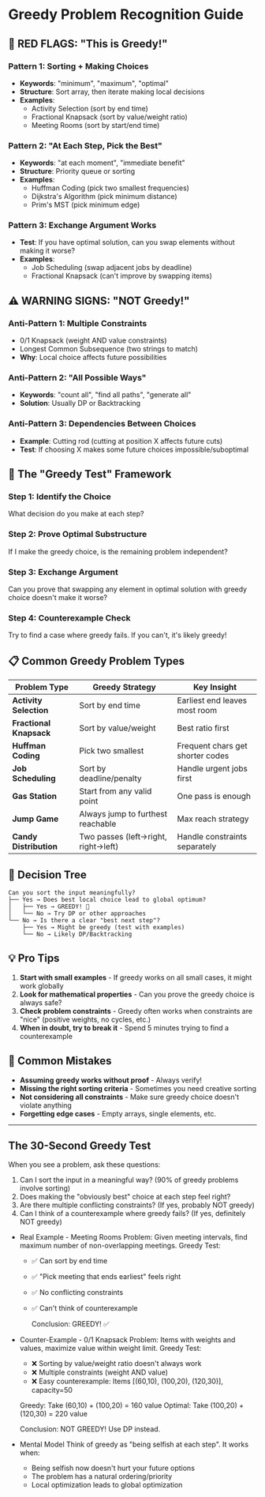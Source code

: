 # Greedy Problem Recognition Guide

## 🚨 RED FLAGS: "This is Greedy!"

### Pattern 1: **Sorting + Making Choices**

- **Keywords**: "minimum", "maximum", "optimal"
- **Structure**: Sort array, then iterate making local decisions
- **Examples**:
  - Activity Selection (sort by end time)
  - Fractional Knapsack (sort by value/weight ratio)
  - Meeting Rooms (sort by start/end time)

### Pattern 2: **"At Each Step, Pick the Best"**

- **Keywords**: "at each moment", "immediate benefit"
- **Structure**: Priority queue or sorting
- **Examples**:
  - Huffman Coding (pick two smallest frequencies)
  - Dijkstra's Algorithm (pick minimum distance)
  - Prim's MST (pick minimum edge)

### Pattern 3: **Exchange Argument Works**

- **Test**: If you have optimal solution, can you swap elements without making it worse?
- **Examples**:
  - Job Scheduling (swap adjacent jobs by deadline)
  - Fractional Knapsack (can't improve by swapping items)

## ⚠️ WARNING SIGNS: "NOT Greedy!"

### Anti-Pattern 1: **Multiple Constraints**

- 0/1 Knapsack (weight AND value constraints)
- Longest Common Subsequence (two strings to match)
- **Why**: Local choice affects future possibilities

### Anti-Pattern 2: **"All Possible Ways"**

- **Keywords**: "count all", "find all paths", "generate all"
- **Solution**: Usually DP or Backtracking

### Anti-Pattern 3: **Dependencies Between Choices**

- **Example**: Cutting rod (cutting at position X affects future cuts)
- **Test**: If choosing X makes some future choices impossible/suboptimal

## 🧪 The "Greedy Test" Framework

### Step 1: **Identify the Choice**

What decision do you make at each step?

### Step 2: **Prove Optimal Substructure**

If I make the greedy choice, is the remaining problem independent?

### Step 3: **Exchange Argument**

Can you prove that swapping any element in optimal solution with greedy choice doesn't make it worse?

### Step 4: **Counterexample Check**

Try to find a case where greedy fails. If you can't, it's likely greedy!

## 📋 Common Greedy Problem Types

| Problem Type            | Greedy Strategy                     | Key Insight                      |
| ----------------------- | ----------------------------------- | -------------------------------- |
| **Activity Selection**  | Sort by end time                    | Earliest end leaves most room    |
| **Fractional Knapsack** | Sort by value/weight                | Best ratio first                 |
| **Huffman Coding**      | Pick two smallest                   | Frequent chars get shorter codes |
| **Job Scheduling**      | Sort by deadline/penalty            | Handle urgent jobs first         |
| **Gas Station**         | Start from any valid point          | One pass is enough               |
| **Jump Game**           | Always jump to furthest reachable   | Max reach strategy               |
| **Candy Distribution**  | Two passes (left→right, right→left) | Handle constraints separately    |

## 🎯 Decision Tree

```
Can you sort the input meaningfully?
├── Yes → Does best local choice lead to global optimum?
│   ├── Yes → GREEDY! 🎉
│   └── No → Try DP or other approaches
└── No → Is there a clear "best next step"?
    ├── Yes → Might be greedy (test with examples)
    └── No → Likely DP/Backtracking
```

## 💡 Pro Tips

1. **Start with small examples** - If greedy works on all small cases, it might work globally
2. **Look for mathematical properties** - Can you prove the greedy choice is always safe?
3. **Check problem constraints** - Greedy often works when constraints are "nice" (positive weights, no cycles, etc.)
4. **When in doubt, try to break it** - Spend 5 minutes trying to find a counterexample

## 🚫 Common Mistakes

- **Assuming greedy works without proof** - Always verify!
- **Missing the right sorting criteria** - Sometimes you need creative sorting
- **Not considering all constraints** - Make sure greedy choice doesn't violate anything
- **Forgetting edge cases** - Empty arrays, single elements, etc.

---

## The 30-Second Greedy Test

When you see a problem, ask these questions:

1. Can I sort the input in a meaningful way? (90% of greedy problems involve sorting)
2. Does making the "obviously best" choice at each step feel right?
3. Are there multiple conflicting constraints? (If yes, probably NOT greedy)
4. Can I think of a counterexample where greedy fails? (If yes, definitely NOT greedy)

- Real Example - Meeting Rooms
  Problem: Given meeting intervals, find maximum number of non-overlapping meetings.
  Greedy Test:

  - ✅ Can sort by end time
  - ✅ "Pick meeting that ends earliest" feels right
  - ✅ No conflicting constraints
  - ✅ Can't think of counterexample

    Conclusion: GREEDY! ✅

- Counter-Example - 0/1 Knapsack
  Problem: Items with weights and values, maximize value within weight limit.
  Greedy Test:

  - ❌ Sorting by value/weight ratio doesn't always work
  - ❌ Multiple constraints (weight AND value)
  - ❌ Easy counterexample: Items [(60,10), (100,20), (120,30)], capacity=50

  Greedy: Take (60,10) + (100,20) = 160 value
  Optimal: Take (100,20) + (120,30) = 220 value

  Conclusion: NOT GREEDY! Use DP instead.

- Mental Model
  Think of greedy as "being selfish at each step". It works when:

  - Being selfish now doesn't hurt your future options
  - The problem has a natural ordering/priority
  - Local optimization leads to global optimization
